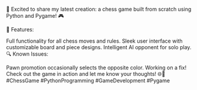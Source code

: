 🌟 Excited to share my latest creation: a chess game built from scratch using Python and Pygame! 🎮

🚀 Features:

Full functionality for all chess moves and rules.
Sleek user interface with customizable board and piece designs.
Intelligent AI opponent for solo play.
🔍 Known Issues:

Pawn promotion occasionally selects the opposite color. Working on a fix!
Check out the game in action and let me know your thoughts! 🌐💬 #ChessGame #PythonProgramming #GameDevelopment #Pygame
